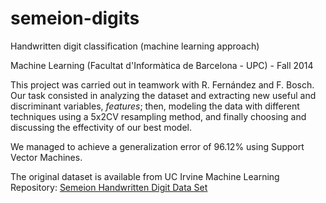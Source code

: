 # semeion-digits

Handwritten digit classification (machine learning approach)

Machine Learning (Facultat d'Informàtica de Barcelona - UPC) - Fall 2014


This project was carried out in teamwork with R. Fernández and F. Bosch. Our task consisted in analyzing the dataset and extracting new useful and discriminant variables, _features_; then, modeling the data with different techniques using a 5x2CV resampling method, and finally choosing and discussing the effectivity of our best model.

We managed to achieve a generalization error of 96.12% using Support Vector Machines.


The original dataset is available from UC Irvine Machine Learning Repository: [Semeion Handwritten Digit Data Set](http://archive.ics.uci.edu/ml/datasets/Semeion+Handwritten+Digit)
